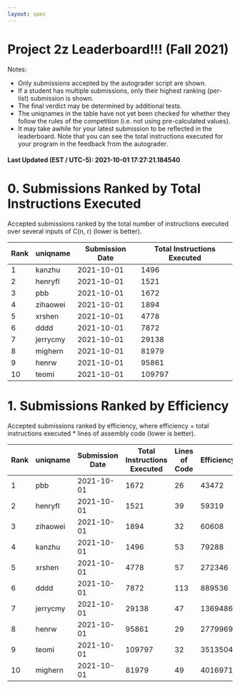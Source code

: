 ```yaml
---
layout: spec
---
```


Project 2z Leaderboard!!! (Fall 2021)
==============================
Notes:
- Only submissions accepted by the autograder script are shown.
- If a student has multiple submissions, only their highest ranking (per-list) submission is shown.
- The final verdict may be determined by additional tests.
- The uniqnames in the table have not yet been checked for whether they follow the rules of the competition (i.e. not using pre-calculated values).
- It may take awhile for your latest submission to be reflected in the leaderboard. Note that you can see the total instructions executed for your program in the feedback from the autograder.


#### Last Updated (EST / UTC-5): 2021-10-01 17:27:21.184540

# 0. Submissions Ranked by Total Instructions Executed
Accepted submissions ranked by the total number of instructions executed over several inputs of C(n, r) (lower is better).

| Rank  | uniqname | Submission Date | Total Instructions Executed |
|---|---|---|---|
| 1 | kanzhu | 2021-10-01 | 1496 |
| 2 | henryfl | 2021-10-01 | 1521 |
| 3 | pbb | 2021-10-01 | 1672 |
| 4 | zihaowei | 2021-10-01 | 1894 |
| 5 | xrshen | 2021-10-01 | 4778 |
| 6 | dddd | 2021-10-01 | 7872 |
| 7 | jerrycmy | 2021-10-01 | 29138 |
| 8 | mighern | 2021-10-01 | 81979 |
| 9 | henrw | 2021-10-01 | 95861 |
| 10 | teomi | 2021-10-01 | 109797 |


# 1. Submissions Ranked by Efficiency
Accepted submissions ranked by efficiency, where efficiency = total instructions executed * lines of assembly code (lower is better).

| Rank  | uniqname | Submission Date | Total Instructions Executed |Lines of Code | Efficiency |
|---|---|---|---|---|---|
| 1 | pbb | 2021-10-01 | 1672 | 26 | 43472 |
| 2 | henryfl | 2021-10-01 | 1521 | 39 | 59319 |
| 3 | zihaowei | 2021-10-01 | 1894 | 32 | 60608 |
| 4 | kanzhu | 2021-10-01 | 1496 | 53 | 79288 |
| 5 | xrshen | 2021-10-01 | 4778 | 57 | 272346 |
| 6 | dddd | 2021-10-01 | 7872 | 113 | 889536 |
| 7 | jerrycmy | 2021-10-01 | 29138 | 47 | 1369486 |
| 8 | henrw | 2021-10-01 | 95861 | 29 | 2779969 |
| 9 | teomi | 2021-10-01 | 109797 | 32 | 3513504 |
| 10 | mighern | 2021-10-01 | 81979 | 49 | 4016971 |

